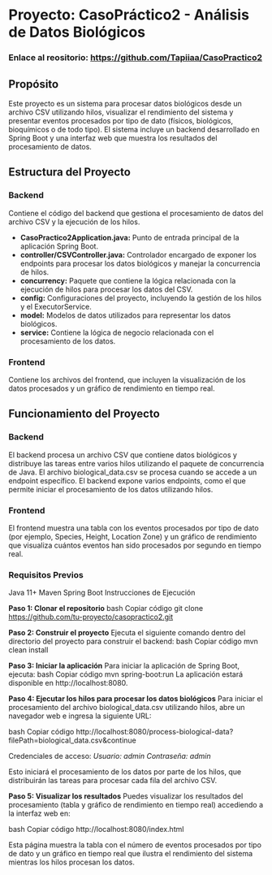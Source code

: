 # Proyecto: CasoPráctico2 - Análisis de Datos Biológicos
### Enlace al reositorio: https://github.com/Tapiiaa/CasoPractico2
## Propósito
Este proyecto es un sistema para procesar datos biológicos desde un archivo CSV utilizando hilos, visualizar el rendimiento del sistema y presentar eventos procesados por tipo de dato (físicos, biológicos, bioquímicos o de todo tipo). El sistema incluye un backend desarrollado en Spring Boot y una interfaz web que muestra los resultados del procesamiento de datos.

## Estructura del Proyecto
### Backend
Contiene el código del backend que gestiona el procesamiento de datos del archivo CSV y la ejecución de los hilos.

 - **CasoPractico2Application.java:** Punto de entrada principal de la aplicación Spring Boot.
- **controller/CSVController.java:** Controlador encargado de exponer los endpoints para procesar los datos biológicos y manejar la concurrencia de hilos.
- **concurrency:** Paquete que contiene la lógica relacionada con la ejecución de hilos para procesar los datos del CSV.
- **config:** Configuraciones del proyecto, incluyendo la gestión de los hilos y el ExecutorService.
- **model:** Modelos de datos utilizados para representar los datos biológicos.
- **service:** Contiene la lógica de negocio relacionada con el procesamiento de los datos.

### Frontend
Contiene los archivos del frontend, que incluyen la visualización de los datos procesados y un gráfico de rendimiento en tiempo real.

## Funcionamiento del Proyecto
### Backend
El backend procesa un archivo CSV que contiene datos biológicos y distribuye las tareas entre varios hilos utilizando el paquete de concurrencia de Java. El archivo biological_data.csv se procesa cuando se accede a un endpoint específico. El backend expone varios endpoints, como el que permite iniciar el procesamiento de los datos utilizando hilos.

### Frontend
El frontend muestra una tabla con los eventos procesados por tipo de dato (por ejemplo, Species, Height, Location Zone) y un gráfico de rendimiento que visualiza cuántos eventos han sido procesados por segundo en tiempo real.

### Requisitos Previos
Java 11+
Maven
Spring Boot
Instrucciones de Ejecución

**Paso 1: Clonar el repositorio**
bash
Copiar código
git clone https://github.com/tu-proyecto/casopractico2.git

**Paso 2: Construir el proyecto**
Ejecuta el siguiente comando dentro del directorio del proyecto para construir el backend:
bash
Copiar código
mvn clean install

**Paso 3: Iniciar la aplicación**
Para iniciar la aplicación de Spring Boot, ejecuta:
bash
Copiar código
mvn spring-boot:run
La aplicación estará disponible en http://localhost:8080.


**Paso 4: Ejecutar los hilos para procesar los datos biológicos**
Para iniciar el procesamiento del archivo biological_data.csv utilizando hilos, abre un navegador web e ingresa la siguiente URL:

bash
Copiar código
http://localhost:8080/process-biological-data?filePath=biological_data.csv&continue

Credenciales de acceso:
*Usuario: admin*
*Contraseña: admin*

Esto iniciará el procesamiento de los datos por parte de los hilos, que distribuirán las tareas para procesar cada fila del archivo CSV.

**Paso 5: Visualizar los resultados**
Puedes visualizar los resultados del procesamiento (tabla y gráfico de rendimiento en tiempo real) accediendo a la interfaz web en:

bash
Copiar código
http://localhost:8080/index.html

Esta página muestra la tabla con el número de eventos procesados por tipo de dato y un gráfico en tiempo real que ilustra el rendimiento del sistema mientras los hilos procesan los datos.
